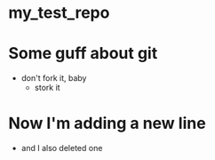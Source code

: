 # my_test_repo

# Some guff about git
- don't fork it, baby
  - stork it

# Now I'm adding a new line
- and I also deleted one
